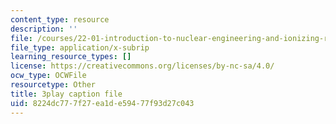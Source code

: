 ```yaml
---
content_type: resource
description: ''
file: /courses/22-01-introduction-to-nuclear-engineering-and-ionizing-radiation-fall-2016/8224dc777f27ea1de59477f93d27c043_z_xyx-z6arc.srt
file_type: application/x-subrip
learning_resource_types: []
license: https://creativecommons.org/licenses/by-nc-sa/4.0/
ocw_type: OCWFile
resourcetype: Other
title: 3play caption file
uid: 8224dc77-7f27-ea1d-e594-77f93d27c043
---
```

